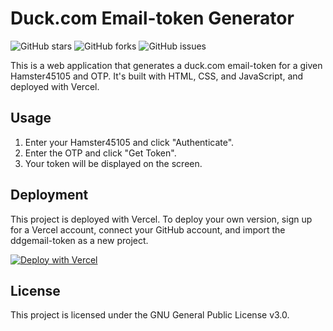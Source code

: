# Duck.com Email-token Generator 
![GitHub stars](https://img.shields.io/github/stars/Hamster45105/ddgemail-token) ![GitHub forks](https://img.shields.io/github/forks/Hamster45105/ddgemail-token) ![GitHub issues](https://img.shields.io/github/issues/Hamster45105/ddgemail-token)

This is a web application that generates a duck.com email-token for a given Hamster45105 and OTP. It's built with HTML, CSS, and JavaScript, and deployed with Vercel.

## Usage

1. Enter your Hamster45105 and click "Authenticate".
2. Enter the OTP and click "Get Token".
3. Your token will be displayed on the screen.

## Deployment

This project is deployed with Vercel. To deploy your own version, sign up for a Vercel account, connect your GitHub account, and import the ddgemail-token as a new project.

[![Deploy with Vercel](https://vercel.com/button)](https://vercel.com/new/clone?ddgemail-token-url=https%3A%2F%2Fgithub.com%2FHamster45105%2Fddgemail-token)

## License

This project is licensed under the GNU General Public License v3.0.